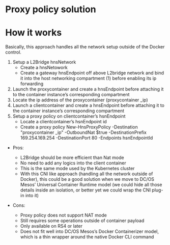 

# Proxy policy solution

# How it works
Basically, this approach handles all the network setup outside of the Docker control.
1.	Setup a L2Bridge hnsNetwork 
    - Create a hnsNetowork 
    - Create a gateway hnsEndpoint off above L2bridge network and bind it into the host networking compartment (1) before enabling its ip forwarding
2.	Launch the proxycontainer and create a hnsEndpoint before attaching it to the container instance’s corresponding compartment
3.	Locate the ip address of the proxycontainer  (proxycontainer _ip)
4.	Launch a clientcontainer and create a hnsEndpoint before attaching it to the container instance’s corresponding compartment
5.	Setup a proxy policy on clientcontainer’s hsnEndpoint
    -   Locate a clientcontainer’s hsnEndpoint id
    -   Create a proxy policy
New-HnsProxyPolicy -Destination "proxycontainer _ip" -OutboundNat $true -DestinationPrefix 169.254.169.254 -DestinationPort 80  -Endpoints hsnEndpointId

- Pros:
  -	L2Bridge should be more efficient than Nat mode
  -	No need to add any logics into the client container
  -	This is the same mode used by the Kubernetes cluster
  -	With this CNI like approach (handling all the network outside of Docker), this could be a good solution when we move to DC/OS Mesos’ Universal Container Runtime model (we could hide all those details inside an isolation, or better yet we could wrap the CNI plug-in into it)
  
- Cons:
  -	Proxy policy does not support NAT mode 
  -	Still requires some operations  outside of container payload
  -	Only available on RS4 or later
  -	Does not fit well into DC/OS Mesos’s Docker Containerizer model, which is a thin wrapper around the native Docker CLI command




